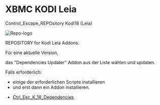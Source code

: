 # XBMC KODI Leia
Control_Escape_REPOsitory Kodi18 (Leia)

![Repo-logo](https://i.ibb.co/BTYDtBq/icon.png)

REPOSITORY for Kodi Leia Addons.

Für eine aktuelle Version,

das "Dependencies Updater" Addon aus der Liste wählen und updaten.

Falls erforderlich:
- einige der erforderlichen Scripte installieren
- und erst dann ein Addon installieren.


* [Ctrl_Esc_K_18_Dependencies](https://kdc-community.github.io/Ctrl_Esc_K_18_Repo/repository.ctrl_esc_K18/repository.ctrl_esc_K18-4.8.1.zip)





